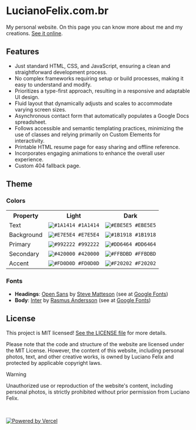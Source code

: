 # LucianoFelix.com.br

My personal website. On this page you can know more about me and my creations. [See it online](https://lucianofelix.com.br).

## Features

- Just standard HTML, CSS, and JavaScript, ensuring a clean and straightforward development process.
- No complex frameworks requiring setup or build processes, making it easy to understand and modify.
- Prioritizes a type-first approach, resulting in a responsive and adaptable UI design.
- Fluid layout that dynamically adjusts and scales to accommodate varying screen sizes.
- Asynchronous contact form that automatically populates a Google Docs spreadsheet.
- Follows accessible and semantic templating practices, minimizing the use of classes and relying primarily on Custom Elements for interactivity.
- Printable HTML resume page for easy sharing and offline reference.
- Incorporates engaging animations to enhance the overall user experience.
- Custom 404 fallback page.

## Theme

### Colors

<table>
    <tr>
        <th>Property</th>
        <th>Light</th>
        <th>Dark</th>
    </tr>
    <tr>
        <td>Text</td>
        <td><code><img src="https://via.placeholder.com/12/1A1414/000000?text=+" alt="#1A1414"> #1A1414</code></td>
        <td><code><img src="https://via.placeholder.com/12/EBE5E5/000000?text=+" alt="#EBE5E5"> #EBE5E5</code></td>
    </tr>
    <tr>
        <td>Background</td>
        <td><code><img src="https://via.placeholder.com/12/E7E5E4/000000?text=+" alt="#E7E5E4"> #E7E5E4</code></td>
        <td><code><img src="https://via.placeholder.com/12/1B1918/000000?text=+" alt="#1B1918"> #1B1918</code></td>
    </tr>
    <tr>
        <td>Primary</td>
        <td><code><img src="https://via.placeholder.com/12/992222/000000?text=+" alt="#992222"> #992222</code></td>
        <td><code><img src="https://via.placeholder.com/12/DD6464/000000?text=+" alt="#DD6464"> #DD6464</code></td>
    </tr>
    <tr>
        <td>Secondary</td>
        <td><code><img src="https://via.placeholder.com/12/420000/000000?text=+" alt="#420000"> #420000</code></td>
        <td><code><img src="https://via.placeholder.com/12/FFBDBD/000000?text=+" alt="#FFBDBD"> #FFBDBD</code></td>
    </tr>
    <tr>
        <td>Accent</td>
        <td><code><img src="https://via.placeholder.com/12/FD0D0D/000000?text=+" alt="#FD0D0D"> #FD0D0D</code></td>
        <td><code><img src="https://via.placeholder.com/12/F20202/000000?text=+" alt="#F20202"> #F20202</code></td>
    </tr>
</table>

### Fonts

- **Headings**: [Open Sans](https://www.opensans.com/) by [Steve Matteson](https://mattesontypographics.com/) (see at [Google Fonts](https://fonts.google.com/specimen/Open+Sans))
- **Body**: [Inter](https://rsms.me/inter/) by [Rasmus Andersson](https://rsms.me/) (see at [Google Fonts](https://fonts.google.com/specimen/Inter))

## License

This project is MIT licensed! [See the LICENSE file](LICENSE) for more details.

Please note that the code and structure of the website are licensed under the
MIT License. However, the content of this website, including personal photos,
text, and other creative works, is owned by Luciano Felix and protected by
applicable copyright laws.

> [!WARNING]
> Unauthorized use or reproduction of the website's content, including personal
> photos, is strictly prohibited without prior permission from Luciano Felix.

<br />

[![Powered by Vercel](https://www.datocms-assets.com/31049/1618983297-powered-by-vercel.svg)](https://vercel.com/?utm_source=felixluciano&utm_campaign=oss)
